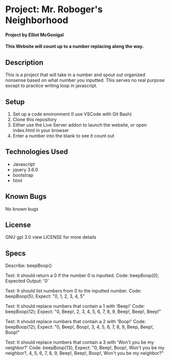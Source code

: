 # Project: Mr. Roboger's Neighborhood

#### Project by Elliot McGonigal
#### This Website will count up to a number replacing along the way.

## Description
This is a project that will take in a number and spout out organized nonsense based on what number you inputted. This serves no real purpose except to practice writing loop in javascript. 

## Setup
1. Set up a code environment (I use VSCode with Git Bash)
2. Clone this repository
3. Either use the Live Server addon to launch the website, or open index.html in your browser
4. Enter a number into the blank to see it count out

## Technologies Used
- Javascript
- jquery 3.6.0
- bootstrap
- html

## Known Bugs
No known bugs

## License
GNU gpl 3.0 view LICENSE for more details


## Specs
Describe: beepBoop()

Test: It should return a 0 if the number 0 is inputted.
Code: beepBoop(0);
Expected Output: '0'

Test: It should list numbers from 0 to the inputted number.
Code: beepBoop(5);
Expect: "0, 1, 2, 3, 4, 5"

Test: It should replace numbers that contain a 1 with 'Beep!'
Code: beepBoop(12);
Expect: "0, Beep!, 2, 3, 4, 5, 6, 7, 8, 9, Beep!, Beep!, Beep!"

Test: It should replace numbers that contain a 2 with 'Boop!'
Code: beepBoop(12);
Expect: "0, Beep!, Boop!, 3, 4, 5, 6, 7, 8, 9, Beep, Beep!, Boop!"

Test: It should replace numbers that contain a 3 with 'Won't you be my neighbor?'
Code: beepBoop(13);
Expect: "0, Beep!, Boop!, Won't you be my neighbor?, 4, 5, 6, 7, 8, 9, Beep!, Beep!, Boop!, Won't you be my neighbor?"